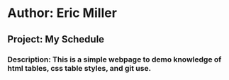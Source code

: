 # Author: Eric Miller
## Project: My Schedule
### Description: This is a simple webpage to demo knowledge of html tables, css table styles, and git use. 